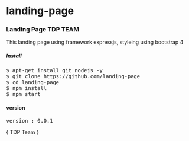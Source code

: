 # landing-page

### Landing Page TDP TEAM

This landing page using framework expressjs, styleing using bootstrap 4

##### Install
<pre>
$ apt-get install git nodejs -y
$ git clone https://github.com/landing-page
$ cd landing-page
$ npm install
$ npm start
</pre>
#### version
<pre>version : 0.0.1 </pre>

{ TDP Team }
